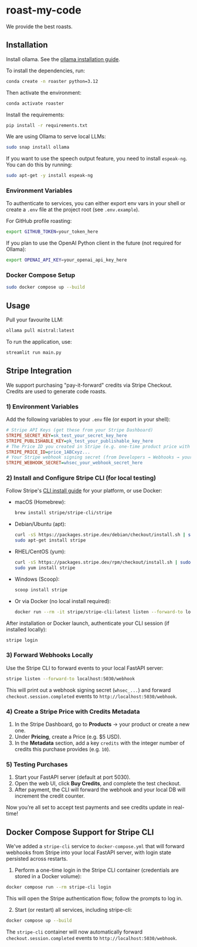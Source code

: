 # roast-my-code
We provide the best roasts.

## Installation
Install ollama. See the [ollama installation guide](https://ollama.com/docs/installation).

To install the dependencies, run:
```bash
conda create -n roaster python=3.12
```
Then activate the environment:
```bash
conda activate roaster
```
Install the requirements:
```bash
pip install -r requirements.txt
```
We are using Ollama to serve local LLMs:
```bash
sudo snap install ollama
```

If you want to use the speech output feature, you need to install `espeak-ng`. You can do this by running:
```bash
sudo apt-get -y install espeak-ng
```

### Environment Variables
To authenticate to services, you can either export env vars in your shell or create a `.env` file at the project root (see `.env.example`).

For GitHub profile roasting:
```bash
export GITHUB_TOKEN=your_token_here
```

If you plan to use the OpenAI Python client in the future (not required for Ollama):
```bash
export OPENAI_API_KEY=your_openai_api_key_here
```

### Docker Compose Setup

```bash
sudo docker compose up --build
```

## Usage
Pull your favourite LLM:
```bash
ollama pull mistral:latest
```

To run the application, use:
```bash
streamlit run main.py
```
  
## Stripe Integration

We support purchasing "pay-it-forward" credits via Stripe Checkout.  Credits are used to generate code roasts.

### 1) Environment Variables
Add the following variables to your `.env` file (or export in your shell):
```ini
# Stripe API Keys (get these from your Stripe Dashboard)
STRIPE_SECRET_KEY=sk_test_your_secret_key_here
STRIPE_PUBLISHABLE_KEY=pk_test_your_publishable_key_here
# The Price ID you created in Stripe (e.g. one-time product price with metadata `credits`)
STRIPE_PRICE_ID=price_1ABCxyz...
# Your Stripe webhook signing secret (from Developers → Webhooks → your endpoint)
STRIPE_WEBHOOK_SECRET=whsec_your_webhook_secret_here
```

### 2) Install and Configure Stripe CLI (for local testing)
Follow Stripe's [CLI install guide](https://stripe.com/docs/stripe-cli#install) for your platform, or use Docker:

- macOS (Homebrew):
  ```bash
  brew install stripe/stripe-cli/stripe
  ```
- Debian/Ubuntu (apt):
  ```bash
  curl -sS https://packages.stripe.dev/debian/checkout/install.sh | sudo bash
  sudo apt-get install stripe
  ```
- RHEL/CentOS (yum):
  ```bash
  curl -sS https://packages.stripe.dev/rpm/checkout/install.sh | sudo bash
  sudo yum install stripe
  ```
- Windows (Scoop):
  ```powershell
  scoop install stripe
  ```
- Or via Docker (no local install required):
  ```bash
  docker run --rm -it stripe/stripe-cli:latest listen --forward-to localhost:5030/webhook
  ```

After installation or Docker launch, authenticate your CLI session (if installed locally):
```bash
stripe login
```

### 3) Forward Webhooks Locally
Use the Stripe CLI to forward events to your local FastAPI server:
```bash
stripe listen --forward-to localhost:5030/webhook
```
This will print out a webhook signing secret (`whsec_...`) and forward `checkout.session.completed` events to `http://localhost:5030/webhook`.

### 4) Create a Stripe Price with Credits Metadata
1. In the Stripe Dashboard, go to **Products** → your product or create a new one.
2. Under **Pricing**, create a Price (e.g. $5 USD).
3. In the **Metadata** section, add a key `credits` with the integer number of credits this purchase provides (e.g. `10`).

### 5) Testing Purchases
1. Start your FastAPI server (default at port 5030).
2. Open the web UI, click **Buy Credits**, and complete the test checkout.
3. After payment, the CLI will forward the webhook and your local DB will increment the credit counter.

Now you’re all set to accept test payments and see credits update in real-time!

## Docker Compose Support for Stripe CLI
We've added a `stripe-cli` service to `docker-compose.yml` that will forward webhooks from Stripe into your local FastAPI server, with login state persisted across restarts.

1. Perform a one-time login in the Stripe CLI container (credentials are stored in a Docker volume):
```bash
docker compose run --rm stripe-cli login
```
This will open the Stripe authentication flow; follow the prompts to log in.

2. Start (or restart) all services, including stripe-cli:
```bash
docker compose up --build
```
The `stripe-cli` container will now automatically forward `checkout.session.completed` events to `http://localhost:5030/webhook`.